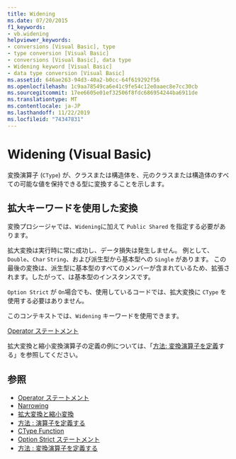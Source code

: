 ```yaml
---
title: Widening
ms.date: 07/20/2015
f1_keywords:
- vb.widening
helpviewer_keywords:
- conversions [Visual Basic], type
- type conversion [Visual Basic]
- conversions [Visual Basic], data type
- Widening keyword [Visual Basic]
- data type conversion [Visual Basic]
ms.assetid: 646ae263-94d3-40a2-b0cc-64f619292f56
ms.openlocfilehash: 1c9aa78549ca6e41c9fe54c12e0aaec8e7cc30cb
ms.sourcegitcommit: 17ee6605e01ef32506f8fdc686954244ba6911de
ms.translationtype: MT
ms.contentlocale: ja-JP
ms.lasthandoff: 11/22/2019
ms.locfileid: "74347831"
---
```

# <a name="widening-visual-basic"></a>Widening (Visual Basic)
変換演算子 (`CType`) が、クラスまたは構造体を、元のクラスまたは構造体のすべての可能な値を保持できる型に変換することを示します。  
  
## <a name="converting-with-the-widening-keyword"></a>拡大キーワードを使用した変換  
 変換プロシージャでは、`Widening`に加えて `Public Shared` を指定する必要があります。  
  
 拡大変換は実行時に常に成功し、データ損失は発生しません。 例として、`Double`、`Char` `String`、および派生型から基本型への `Single` があります。 この最後の変換は、派生型に基本型のすべてのメンバーが含まれているため、拡張されます。したがって、は基本型のインスタンスです。  
  
 `Option Strict` が `On`場合でも、使用しているコードでは、拡大変換に `CType` を使用する必要はありません。  
  
 このコンテキストでは、`Widening` キーワードを使用できます。  
  
 [Operator ステートメント](../../../visual-basic/language-reference/statements/operator-statement.md)  
  
 拡大変換と縮小変換演算子の定義の例については、「[方法: 変換演算子を定義](../../../visual-basic/programming-guide/language-features/procedures/how-to-define-a-conversion-operator.md)する」を参照してください。  
  
## <a name="see-also"></a>参照

- [Operator ステートメント](../../../visual-basic/language-reference/statements/operator-statement.md)
- [Narrowing](../../../visual-basic/language-reference/modifiers/narrowing.md)
- [拡大変換と縮小変換](../../../visual-basic/programming-guide/language-features/data-types/widening-and-narrowing-conversions.md)
- [方法 : 演算子を定義する](../../../visual-basic/programming-guide/language-features/procedures/how-to-define-an-operator.md)
- [CType Function](../../../visual-basic/language-reference/functions/ctype-function.md)
- [Option Strict ステートメント](../../../visual-basic/language-reference/statements/option-strict-statement.md)
- [方法 : 変換演算子を定義する](../../../visual-basic/programming-guide/language-features/procedures/how-to-define-a-conversion-operator.md)
